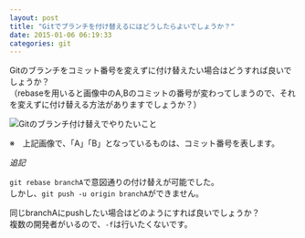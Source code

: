 ```yaml
---
layout: post
title: "Gitでブランチを付け替えるにはどうしたらよいでしょうか？"
date: 2015-01-06 06:19:33
categories: git
---
```

<p>Gitのブランチをコミット番号を変えずに付け替えたい場合はどうすれば良いでしょうか？<br>
（rebaseを用いると画像中のA,Bのコミットの番号が変わってしまうので、それを変えずに付け替える方法がありますでしょうか？）</p>

<p><img src="https://i.stack.imgur.com/HKUs9.png" alt="Gitのブランチ付け替えでやりたいこと"></p>

<p>※　上記画像で、「A」「B」となっているものは、コミット番号を表します。</p>

<p><em>追記</em></p>

<p><code>git rebase branchA</code>で意図通りの付け替えが可能でした。<br>
しかし、<code>git push -u origin branchA</code>ができません。</p>

<p>同じbranchAにpushしたい場合はどのようにすれば良いでしょうか？<br>
複数の開発者がいるので、<code>-f</code>は行いたくないです。</p>
